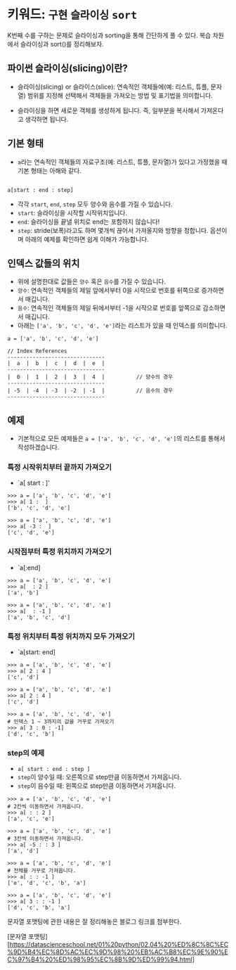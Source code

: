 # 키워드: `구현` `슬라이싱` `sort`
K번째 수를 구하는 문제로 슬라이싱과 sorting을 통해 간단하게 풀 수 있다.
복습 차원에서 슬라이싱과 sort()를 정리해보자.

## 파이썬 슬라이싱(slicing)이란?
- 슬라이싱(slicing) or 슬라이스(slice): 연속적인 객체들에(예: 리스트, 튜플, 문자열) 범위를 지정해 선택해서 객체들을 가져오는 방법 및 표기법을 의미합니다.

- 슬라이싱을 하면 새로운 객체를 생성하게 됩니다. 즉, 일부분을 복사해서 가져온다고 생각하면 됩니다.


## 기본 형태
- `a`라는 연속적인 객체들의  자료구조(예: 리스트, 튜플, 문자열)가 있다고 가정했을 때 기본 형태는 아해와 같다.
```

a[start : end : step]

```

- 각각 `start`, `end`, `step` 모두 양수와 음수를 가질 수 있습니다.
- `start`: 슬라이싱을 시작할 시작위치입니다.
- `end`: 슬라이싱을 끝낼 위치로 end는 포함하지 않습니다!
- `step`: stride(보폭)라고도 하며 몇개씩 끊어서 가져올지와 방향을 정합니다. 옵션이며 아래의 예제를 확인하면 쉽게 이해가 가능합니다.

## 인덱스 값들의 위치
- 위에 설명한대로 값들은 `양수` 혹은 `음수`를 가질 수 있습니다.
- `양수`: 연속적인 객체들의 제일 앞에서부터 0을 시작으로 번호를 뒤쪽으로 증가하면서 매깁니다.
- `음수`: 연속적인 객체들의 제일 뒤에서부터 -1을 시작으로 번호를 앞쪽으로 감소하면서 매깁니다.
- 아래는 `['a', 'b', 'c', 'd', 'e']`라는 리스트가 있을 때 인덱스를 의미합니다.

```
a = ['a', 'b', 'c', 'd', 'e']

// Index References
-------------------------------
|  a  |  b  |  c  |  d  |  e  |
-------------------------------
|  0  |  1  |  2  |  3  |  4  |          // 양수의 경우
-------------------------------
| -5  | -4  | -3  | -2  | -1  |          // 음수의 경우
-------------------------------
```

## 예제

- 기본적으로 모든 예제들은 `a = ['a', 'b', 'c', 'd', 'e']`의 리스트를 통해서 작성하겠습니다.

### 특정 시작위치부터 끝까지 가져오기
- `a[ start : ]'
```
>>> a = ['a', 'b', 'c', 'd', 'e']
>>> a[ 1 :  ]
['b', 'c', 'd', 'e']
```

```
>>> a = ['a', 'b', 'c', 'd', 'e']
>>> a[ -3 :  ]
['c', 'd', 'e']
```

### 시작점부터 특정 위치까지 가져오기
- `a[:end]
```
>>> a = ['a', 'b', 'c', 'd', 'e']
>>> a[  : 2 ]
['a', 'b']
```

```
>>> a = ['a', 'b', 'c', 'd', 'e']
>>> a[  : -1 ]
['a', 'b', 'c', 'd']
```

### 특정 위치부터 특정 위치까지 모두 가져오기
- `a[start: end]
```
>>> a = ['a', 'b', 'c', 'd', 'e']
>>> a[ 2 : 4 ]
['c', 'd']

```

```
>>> a = ['a', 'b', 'c', 'd', 'e']
>>> a[ 2 : 4 ]
['c', 'd']

```

```
>>> a = ['a', 'b', 'c', 'd', 'e']
# 인덱스 1 ~ 3까지의 값을 거꾸로 가져오기
>>> a[ 3 : 0 : -1]
['d', 'c', 'b']

```

### step의 예제
- `a[ start : end : step ]`
- `step`이 양수일 때: 오른쪽으로 step만큼 이동하면서 가져옵니다.
- `step`이 음수일 때: 왼쪽으로 step만큼 이동하면서 가져옵니다.

```
>>> a = ['a', 'b', 'c', 'd', 'e']
# 2칸씩 이동하면서 가져옵니다.
>>> a[ : : 2 ]
['a', 'c', 'e']
```

```
>>> a = ['a', 'b', 'c', 'd', 'e']
# 3칸씩 이동하면서 가져옵니다.
>>> a[ -5 : : 3 ]
['a', 'd']
```

```
>>> a = ['a', 'b', 'c', 'd', 'e']
# 전체를 거꾸로 가져옵니다.
>>> a[ : : -1 ]
['e', 'd', 'c', 'b', 'a']
```

```
>>> a = ['a', 'b', 'c', 'd', 'e']
>>> a[ 3 : : -1 ]
['d', 'c', 'b', 'a']

```

문자열 포맷팅에 관한 내용은 잘 정리해놓은 블로그 링크를 첨부한다.

[문자열 포맷팅][https://datascienceschool.net/01%20python/02.04%20%ED%8C%8C%EC%9D%B4%EC%8D%AC%EC%9D%98%20%EB%AC%B8%EC%9E%90%EC%97%B4%20%ED%98%95%EC%8B%9D%ED%99%94.html]